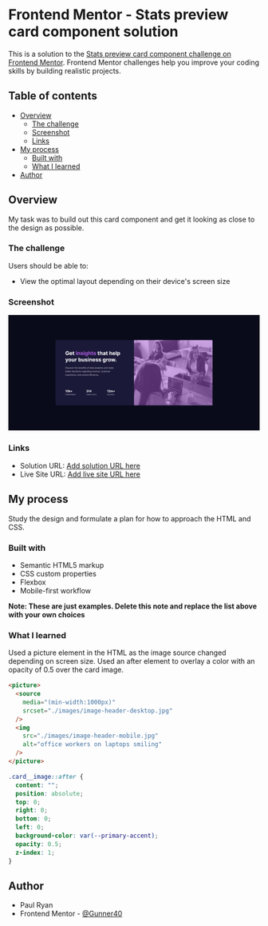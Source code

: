 # Frontend Mentor - Stats preview card component solution

This is a solution to the [Stats preview card component challenge on Frontend Mentor](https://www.frontendmentor.io/challenges/stats-preview-card-component-8JqbgoU62). Frontend Mentor challenges help you improve your coding skills by building realistic projects.

## Table of contents

- [Overview](#overview)
  - [The challenge](#the-challenge)
  - [Screenshot](#screenshot)
  - [Links](#links)
- [My process](#my-process)
  - [Built with](#built-with)
  - [What I learned](#what-i-learned)
- [Author](#author)

## Overview

My task was to build out this card component and get it looking as close to the design as possible.

### The challenge

Users should be able to:

- View the optimal layout depending on their device's screen size

### Screenshot

![](./Screenshot-stats-preview-card-component.png)

### Links

- Solution URL: [Add solution URL here](https://your-solution-url.com)
- Live Site URL: [Add live site URL here](https://your-live-site-url.com)

## My process

Study the design and formulate a plan for how to approach the HTML and CSS.

### Built with

- Semantic HTML5 markup
- CSS custom properties
- Flexbox
- Mobile-first workflow

**Note: These are just examples. Delete this note and replace the list above with your own choices**

### What I learned

Used a picture element in the HTML as the image source changed depending on screen size.
Used an after element to overlay a color with an opacity of 0.5 over the card image.

```html
<picture>
  <source
    media="(min-width:1000px)"
    srcset="./images/image-header-desktop.jpg"
  />
  <img
    src="./images/image-header-mobile.jpg"
    alt="office workers on laptops smiling"
  />
</picture>
```

```css
.card__image::after {
  content: "";
  position: absolute;
  top: 0;
  right: 0;
  bottom: 0;
  left: 0;
  background-color: var(--primary-accent);
  opacity: 0.5;
  z-index: 1;
}
```

## Author

- Paul Ryan
- Frontend Mentor - [@Gunner40](https://www.frontendmentor.io/profile/Gunner40)
